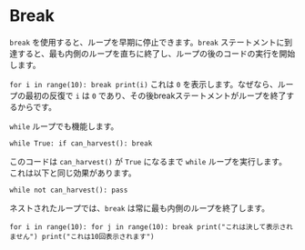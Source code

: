 # Break
`break` を使用すると、ループを早期に停止できます。`break` ステートメントに到達すると、最も内側のループを直ちに終了し、ループの後のコードの実行を開始します。

`for i in range(10):
	break
print(i)`
これは `0` を表示します。なぜなら、ループの最初の反復で `i` は `0` であり、その後breakステートメントがループを終了するからです。

`while` ループでも機能します。

`while True:
	if can_harvest():
		break`

このコードは `can_harvest()` が `True` になるまで `while` ループを実行します。
これは以下と同じ効果があります。

`while not can_harvest():
	pass`

ネストされたループでは、`break` は常に最も内側のループを終了します。

`for i in range(10):
	for j in range(10):
		break
		print("これは決して表示されません")
	print("これは10回表示されます")`
